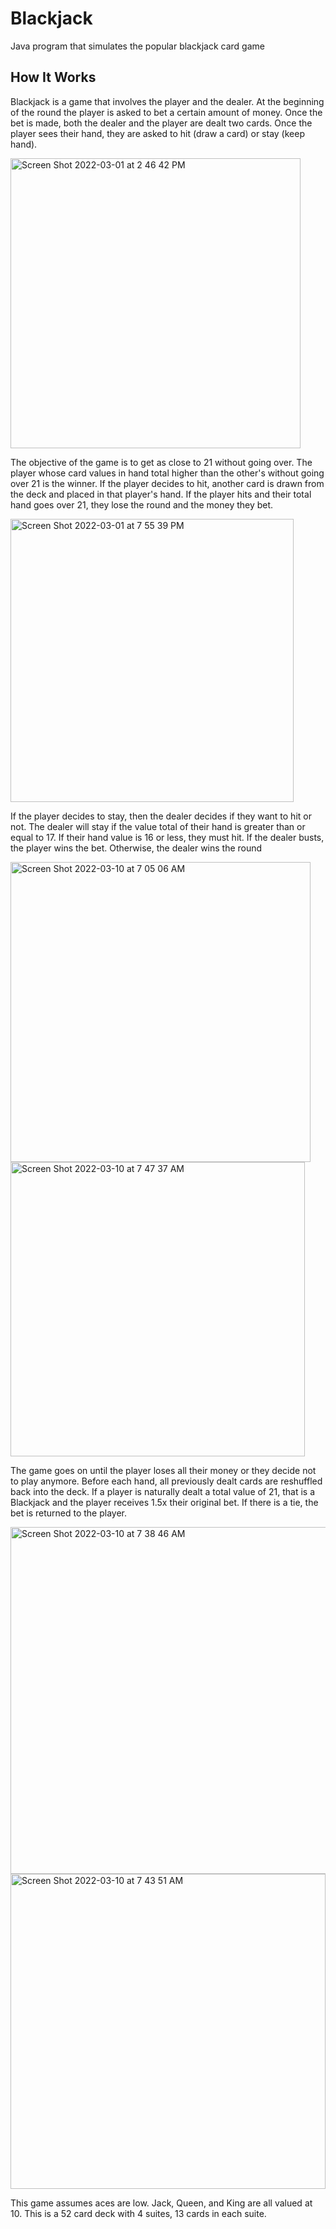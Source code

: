 # Blackjack
Java program that simulates the popular blackjack card game

## How It Works
Blackjack is a game that involves the player and the dealer. At the beginning of the round the player is asked to bet a certain amount of money. Once the bet is made, both the dealer and the player are dealt two cards. Once the player sees their hand, they are asked to hit (draw a card) or stay (keep hand).

<img width="464" alt="Screen Shot 2022-03-01 at 2 46 42 PM" src="https://user-images.githubusercontent.com/54502182/156238023-68da2121-123d-4e30-9d52-cd5d0fbfea22.png">

The objective of the game is to get as close to 21 without going over. The player whose card values in hand total higher than the other's without going over 21 is the winner. If the player decides to hit, another card is drawn from the deck and placed in that player's hand. If the player hits and their total hand goes over 21, they lose the round and the money they bet.

<img width="453" alt="Screen Shot 2022-03-01 at 7 55 39 PM" src="https://user-images.githubusercontent.com/54502182/156274146-64a1d1c0-fbb7-4071-8598-74b1a90dd815.png">

If the player decides to stay, then the dealer decides if they want to hit or not. The dealer will stay if the value total of their hand is greater than or equal to 17. If their hand value is 16 or less, they must hit. If the dealer busts, the player wins the bet. Otherwise, the dealer wins the round

<img width="480" alt="Screen Shot 2022-03-10 at 7 05 06 AM" src="https://user-images.githubusercontent.com/54502182/157658354-d6496fe3-e210-47bf-93a8-10ae16a7bd70.png">

<img width="471" alt="Screen Shot 2022-03-10 at 7 47 37 AM" src="https://user-images.githubusercontent.com/54502182/157665195-b229f563-f62b-4595-b5b2-cdf1411ad294.png">

The game goes on until the player loses all their money or they decide not to play anymore. Before each hand, all previously dealt cards are reshuffled back into the deck. If a player is naturally dealt a total value of 21, that is a Blackjack and the player receives 1.5x their original bet. If there is a tie, the bet is returned to the player. 

<img width="555" alt="Screen Shot 2022-03-10 at 7 38 46 AM" src="https://user-images.githubusercontent.com/54502182/157663588-3958ebbe-2364-45a4-965c-53c7e98aa04f.png">

<img width="504" alt="Screen Shot 2022-03-10 at 7 43 51 AM" src="https://user-images.githubusercontent.com/54502182/157664581-d35d7bf2-62b4-43b8-9616-a84c966d1eef.png">


This game assumes aces are low. Jack, Queen, and King are all valued at 10. This is a 52 card deck with 4 suites, 13 cards in each suite.
